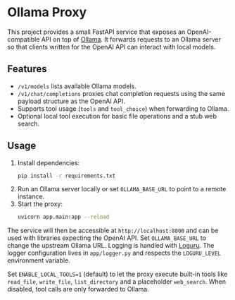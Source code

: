 # Ollama Proxy

This project provides a small FastAPI service that exposes an OpenAI-compatible API on top of [Ollama](https://github.com/jmorganca/ollama). It forwards requests to an Ollama server so that clients written for the OpenAI API can interact with local models.

## Features

- `/v1/models` lists available Ollama models.
- `/v1/chat/completions` proxies chat completion requests using the same payload structure as the OpenAI API.
- Supports tool usage (`tools` and `tool_choice`) when forwarding to Ollama.
- Optional local tool execution for basic file operations and a stub web search.

## Usage

1. Install dependencies:
   ```bash
   pip install -r requirements.txt
   ```
2. Run an Ollama server locally or set `OLLAMA_BASE_URL` to point to a remote instance.
3. Start the proxy:
   ```bash
   uvicorn app.main:app --reload
   ```

The service will then be accessible at `http://localhost:8000` and can be used with libraries expecting the OpenAI API. Set `OLLAMA_BASE_URL` to change the upstream Ollama URL. Logging is handled with [Loguru](https://github.com/Delgan/loguru). The logger configuration lives in `app/logger.py` and respects the `LOGURU_LEVEL` environment variable.

Set `ENABLE_LOCAL_TOOLS=1` (default) to let the proxy execute built-in tools like `read_file`, `write_file`, `list_directory` and a placeholder `web_search`. When disabled, tool calls are only forwarded to Ollama.
